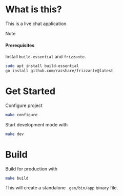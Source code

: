 # What is this?

This is a live chat application.

> [!NOTE]
> #### Prerequisites
> Install `build-essential` and `frizzante`.
>
> ```sh
> sudo apt install build-essential
> go install github.com/razshare/frizzante@latest
> ```

# Get Started

Configure project

```sh
make configure
```

Start development mode with

```sh
make dev
```

# Build

Build for production with

```sh
make build
```

This will create a standalone `.gen/bin/app` binary file.